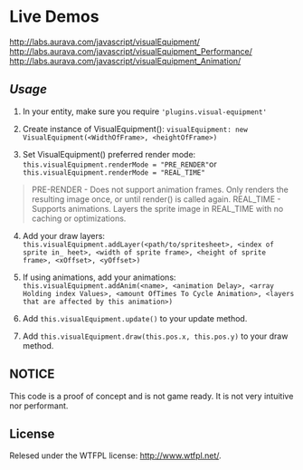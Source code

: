 # Live Demos
http://labs.aurava.com/javascript/visualEquipment/
http://labs.aurava.com/javascript/visualEquipment_Performance/
http://labs.aurava.com/javascript/visualEquipment_Animation/


## _Usage_

1. In your entity, make sure you require `'plugins.visual-equipment'`

2. Create instance of VisualEquipment():
`visualEquipment: new VisualEquipment(<WidthOfFrame>, <heightOfFrame>)`

3. Set VisualEquipment() preferred render mode:
`this.visualEquipment.renderMode = "PRE_RENDER"`or `this.visualEquipment.renderMode = "REAL_TIME"`
> PRE-RENDER - Does not support animation frames. Only renders the resulting image once, or until render() is called again.
> REAL_TIME - Supports animations. Layers the sprite image in REAL_TIME with no caching or optimizations.

4. Add your draw layers: `this.visualEquipment.addLayer(<path/to/spritesheet>, <index of sprite in_ heet>, <width of sprite frame>, <height of sprite frame>, <xOffset>, <yOffset>)`

5. If using animations, add your animations: `this.visualEquipment.addAnim(<name>, <animation Delay>, <array Holding index Values>, <amount OfTimes To Cycle Animation>, <layers that are affected by this animation>)`

6. Add `this.visualEquipment.update()` to your update method.

7. Add `this.visualEquipment.draw(this.pos.x, this.pos.y)` to your draw method.

## NOTICE
This code is a proof of concept and is not game ready. It is not very intuitive nor performant.

## License
Relesed under the WTFPL license: http://www.wtfpl.net/.